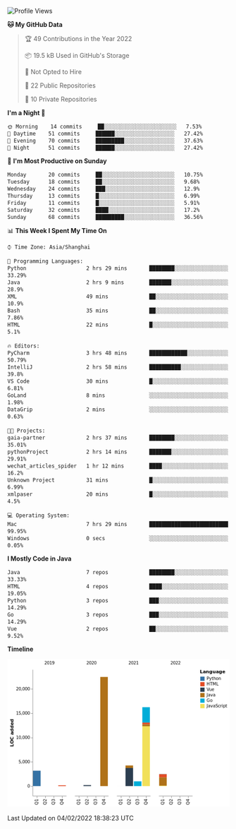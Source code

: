 <!--START_SECTION:waka-->
![Profile Views](http://img.shields.io/badge/Profile%20Views-0-blue)

**🐱 My GitHub Data** 

> 🏆 49 Contributions in the Year 2022
 > 
> 📦 19.5 kB Used in GitHub's Storage 
 > 
> 🚫 Not Opted to Hire
 > 
> 📜 22 Public Repositories 
 > 
> 🔑 10 Private Repositories  
 > 
**I'm a Night 🦉** 

```text
🌞 Morning    14 commits     ██░░░░░░░░░░░░░░░░░░░░░░░   7.53% 
🌆 Daytime    51 commits     ██████░░░░░░░░░░░░░░░░░░░   27.42% 
🌃 Evening    70 commits     █████████░░░░░░░░░░░░░░░░   37.63% 
🌙 Night      51 commits     ██████░░░░░░░░░░░░░░░░░░░   27.42%

```
📅 **I'm Most Productive on Sunday** 

```text
Monday       20 commits     ██░░░░░░░░░░░░░░░░░░░░░░░   10.75% 
Tuesday      18 commits     ██░░░░░░░░░░░░░░░░░░░░░░░   9.68% 
Wednesday    24 commits     ███░░░░░░░░░░░░░░░░░░░░░░   12.9% 
Thursday     13 commits     █░░░░░░░░░░░░░░░░░░░░░░░░   6.99% 
Friday       11 commits     █░░░░░░░░░░░░░░░░░░░░░░░░   5.91% 
Saturday     32 commits     ████░░░░░░░░░░░░░░░░░░░░░   17.2% 
Sunday       68 commits     █████████░░░░░░░░░░░░░░░░   36.56%

```


📊 **This Week I Spent My Time On** 

```text
⌚︎ Time Zone: Asia/Shanghai

💬 Programming Languages: 
Python                   2 hrs 29 mins       ████████░░░░░░░░░░░░░░░░░   33.29% 
Java                     2 hrs 9 mins        ███████░░░░░░░░░░░░░░░░░░   28.9% 
XML                      49 mins             ██░░░░░░░░░░░░░░░░░░░░░░░   10.9% 
Bash                     35 mins             ██░░░░░░░░░░░░░░░░░░░░░░░   7.86% 
HTML                     22 mins             █░░░░░░░░░░░░░░░░░░░░░░░░   5.1%

🔥 Editors: 
PyCharm                  3 hrs 48 mins       ████████████░░░░░░░░░░░░░   50.79% 
IntelliJ                 2 hrs 58 mins       ██████████░░░░░░░░░░░░░░░   39.8% 
VS Code                  30 mins             █░░░░░░░░░░░░░░░░░░░░░░░░   6.81% 
GoLand                   8 mins              ░░░░░░░░░░░░░░░░░░░░░░░░░   1.98% 
DataGrip                 2 mins              ░░░░░░░░░░░░░░░░░░░░░░░░░   0.63%

🐱‍💻 Projects: 
gaia-partner             2 hrs 37 mins       ████████░░░░░░░░░░░░░░░░░   35.01% 
pythonProject            2 hrs 14 mins       ███████░░░░░░░░░░░░░░░░░░   29.91% 
wechat_articles_spider   1 hr 12 mins        ████░░░░░░░░░░░░░░░░░░░░░   16.2% 
Unknown Project          31 mins             █░░░░░░░░░░░░░░░░░░░░░░░░   6.99% 
xmlpaser                 20 mins             █░░░░░░░░░░░░░░░░░░░░░░░░   4.5%

💻 Operating System: 
Mac                      7 hrs 29 mins       █████████████████████████   99.95% 
Windows                  0 secs              ░░░░░░░░░░░░░░░░░░░░░░░░░   0.05%

```

**I Mostly Code in Java** 

```text
Java                     7 repos             ████████░░░░░░░░░░░░░░░░░   33.33% 
HTML                     4 repos             ████░░░░░░░░░░░░░░░░░░░░░   19.05% 
Python                   3 repos             ███░░░░░░░░░░░░░░░░░░░░░░   14.29% 
Go                       3 repos             ███░░░░░░░░░░░░░░░░░░░░░░   14.29% 
Vue                      2 repos             ██░░░░░░░░░░░░░░░░░░░░░░░   9.52%

```


**Timeline**

![Chart not found](https://raw.githubusercontent.com/youtiaoguagua/youtiaoguagua/master/charts/bar_graph.png) 


 Last Updated on 04/02/2022 18:38:23 UTC
<!--END_SECTION:waka-->
